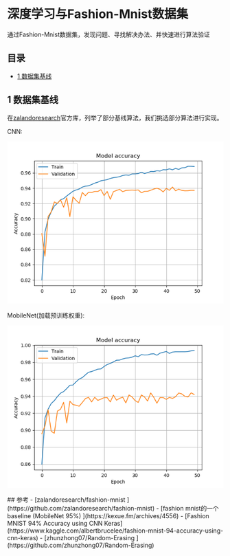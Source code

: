 # 深度学习与Fashion-Mnist数据集

通过Fashion-Mnist数据集，发现问题、寻找解决办法、并快速进行算法验证

## 目录
- [1 数据集基线](https://github.com/DenseAI/deep-learning-and-fashion-mnist#1-数据集基线)

## 1 数据集基线
在[zalandoresearch](https://github.com/zalandoresearch/fashion-mnist)官方库，列举了部分基线算法，我们挑选部分算法进行实现。
<p>
CNN:
</>
<p align="center">
  <img width="640" src="/baseline/cnn/images/cnn_acc.png" "cnn_acc">
</p>
<p>
MobileNet(加载预训练权重):
</>
<p align="center">
  <img width="640" src="/baseline/mobilenet/images/mobilenet_acc2.png" "mobilenet_acc">
</p>
## 参考
- [zalandoresearch/fashion-mnist ](https://github.com/zalandoresearch/fashion-mnist)
- [fashion mnist的一个baseline (MobileNet 95%) ](https://kexue.fm/archives/4556)
- [Fashion MNIST 94% Accuracy using CNN Keras](https://www.kaggle.com/albertbrucelee/fashion-mnist-94-accuracy-using-cnn-keras)
- [zhunzhong07/Random-Erasing ](https://github.com/zhunzhong07/Random-Erasing)